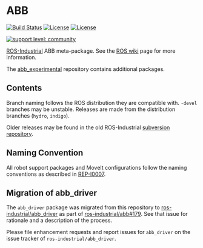 # ABB

[![Build Status](http://build.ros.org/job/Kdev__abb__ubuntu_xenial_amd64/badge/icon)](http://build.ros.org/job/Kdev__abb__ubuntu_xenial_amd64)
[![License](https://img.shields.io/badge/License-Apache%202.0-blue.svg)](https://opensource.org/licenses/Apache-2.0)
[![License](https://img.shields.io/badge/License-BSD%203--Clause-blue.svg)](https://opensource.org/licenses/BSD-3-Clause)

[![support level: community](https://img.shields.io/badge/support%20level-community-lightgray.png)](http://rosindustrial.org/news/2016/10/7/better-supporting-a-growing-ros-industrial-software-platform)

[ROS-Industrial][] ABB meta-package.  See the [ROS wiki][] page for more information.

The [abb_experimental][] repository contains additional packages.


## Contents

Branch naming follows the ROS distribution they are compatible with. `-devel`
branches may be unstable. Releases are made from the distribution branches
(`hydro`, `indigo`).

Older releases may be found in the old ROS-Industrial [subversion repository][].


## Naming Convention

All robot support packages and MoveIt configurations follow the naming conventions as described in [REP-I0007][].


## Migration of abb_driver

The `abb_driver` package was migrated from this repository to [ros-industrial/abb_driver][] as part of [ros-industrial/abb#179][]. See that issue for rationale and a description of the process.

Please file enhancement requests and report issues for `abb_driver` on the issue tracker of `ros-industrial/abb_driver`.


[ROS-Industrial]: http://wiki.ros.org/Industrial
[ROS wiki]: http://wiki.ros.org/abb
[abb_experimental]: https://github.com/ros-industrial/abb_experimental
[subversion repository]: https://code.google.com/p/swri-ros-pkg/source/browse
[REP-I0007]: https://github.com/ros-industrial/rep/blob/master/rep-I0007.rst
[ros-industrial/abb_driver]: https://github.com/ros-industrial/abb_driver
[ros-industrial/abb#179]: https://github.com/ros-industrial/abb/issues/179
